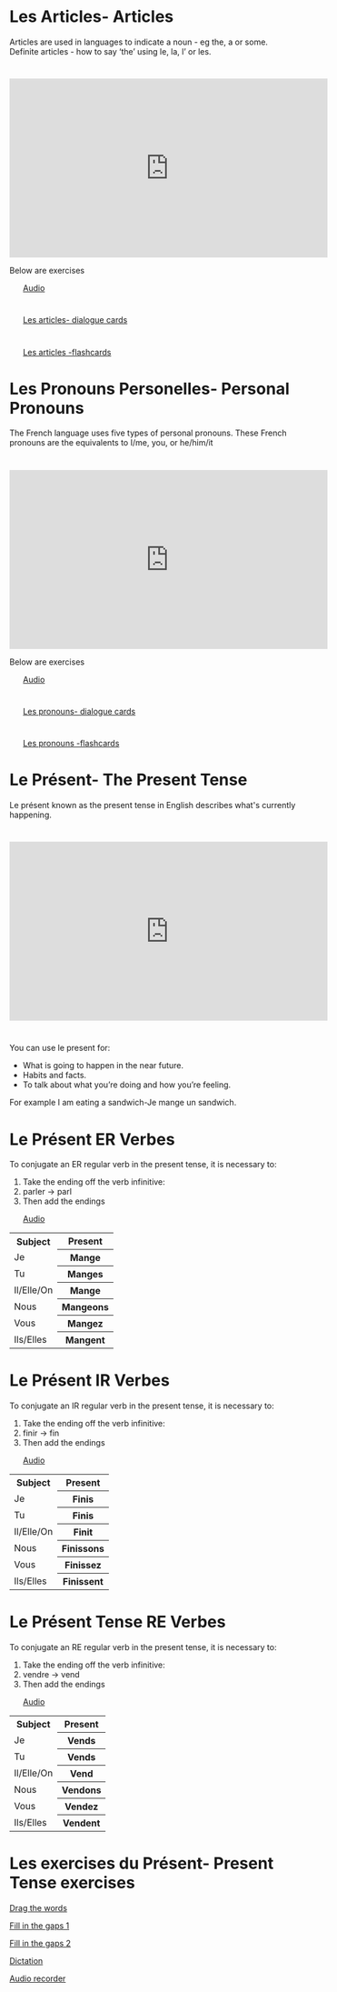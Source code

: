 <h1>Les Articles- Articles</h1>
Articles are used in languages to indicate a noun - eg the, a or some.
Definite articles - how to say ‘the’ using le, la, l’ or les.

<h1></h1>

<iframe width="560" height="315" src="https://www.youtube.com/embed/NukTD7A81uY" frameborder="0" allow="accelerometer; autoplay; encrypted-media; gyroscope; picture-in-picture" allowfullscreen></iframe>

Below are exercises 
<ul>
 
<a href="https://h5p.org/h5p/embed/404204">Audio</a>

<h1></h1>

<a href="https://h5p.org/h5p/embed/403082"> Les articles- dialogue cards</a>

<h1></h1>

<a href="https://h5p.org/h5p/embed/374396">Les articles -flashcards</a>
</ul>

<h1>Les Pronouns Personelles- Personal Pronouns</h1>
The French language uses five types of personal pronouns. These French pronouns are the equivalents to I/me, you, or he/him/it

<h1></h1>

<iframe width="560" height="315" src="https://www.youtube.com/embed/1TEjPPXd3Ns" frameborder="0" allow="accelerometer; autoplay; encrypted-media; gyroscope; picture-in-picture" allowfullscreen></iframe>

Below are exercises
<ul>
<a href="https://h5p.org/h5p/embed/404203">Audio</a>
 
 <h1></h1>
 
<a href="https://h5p.org/h5p/embed/399600">Les pronouns- dialogue cards</a>
 
 <h1></h1>
 
<a href="https://h5p.org/h5p/embed/403088">Les pronouns -flashcards </a>
</ul>
 
<h1>Le Présent- The Present Tense</h1>

Le présent known as the present tense in English describes what's currently happening.

<h1></h1>


<iframe width="560" height="315" src="https://www.youtube.com/embed/ahmIEn3liXI" frameborder="0" allow="accelerometer; autoplay; encrypted-media; gyroscope; picture-in-picture" allowfullscreen></iframe>

<h1></h1>

You can use le present for:
<ul>
<li>What is going to happen in the near future.</li>
<li>Habits and facts.</li>
<li>To talk about what you’re doing and how you’re feeling.</li>
</ul>
For example I am eating a sandwich-Je mange un sandwich.




<h1>Le Présent ER Verbes</h1>
<table>
<tr><th>Subject</th><th> Present</th> 
<tr><td>Je<th> Mange</th> 
<tr><td>Tu<th> Manges</th>  
<tr><td>Il/Elle/On<th> Mange</th> 
<tr><td>Nous<th> Mangeons</th> 
<tr><td>Vous<th> Mangez</th> 
<tr><td>Ils/Elles<th> Mangent</th> 


To conjugate an ER regular verb in the present tense, it is necessary to:
<ol>
<li>Take the ending off the verb infinitive:</li>
<li>parler → parl</li> 
<li>Then add the endings</li>
 
<a href="https://h5p.org/h5p/embed/404208">Audio</a>



<table>
<tr><th>Subject</th><th> Present</th> 
<tr><td>Je<th> Finis</th> 
<tr><td>Tu<th> Finis</th>  
<tr><td>Il/Elle/On<th> Finit</th> 
<tr><td>Nous<th> Finissons</th> 
<tr><td>Vous<th> Finissez</th> 
<tr><td>Ils/Elles<th> Finissent</th>




<h1>Le Présent IR Verbes</h1>

To conjugate an IR regular verb in the present tense, it is necessary to:
<ol>
<li>Take the ending off the verb infinitive:</li>
<li>finir → fin</li> 
<li>Then add the endings</li>
 
<a href="https://h5p.org/h5p/embed/404209">Audio</a>
</ol>


<table>
<tr><th>Subject</th><th> Present</th> 
<tr><td>Je<th> Vends</th> 
<tr><td>Tu<th> Vends</th>  
<tr><td>Il/Elle/On<th> Vend</th> 
<tr><td>Nous<th> Vendons</th> 
<tr><td>Vous<th> Vendez</th> 
<tr><td>Ils/Elles<th> Vendent</th>




<h1>Le Présent Tense RE Verbes</h1>

To conjugate an RE regular verb in the present tense, it is necessary to:
<ol>
<li>Take the ending off the verb infinitive:</li>
<li>vendre → vend</li> 
<li>Then add the endings</li>
 
<a href="https://h5p.org/h5p/embed/404210">Audio</a>

</table>



<h1>Les exercises du Présent- Present Tense exercises</h1>

<a href="https://h5p.org/h5p/embed/374403">Drag the words</a>

<a href="https://h5p.org/h5p/embed/399614">Fill in the gaps 1</a>

<a href="https://h5p.org/h5p/embed/374409">Fill in the gaps 2</a>

<a href="https://h5p.org/h5p/embed/405834">Dictation</a>

<a href="https://h5p.org/h5p/embed/405836">Audio recorder</a>









